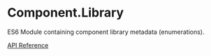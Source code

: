 # Component.Library

ES6 Module containing component library metadata (enumerations).

[API Reference](https://flippiecoetser.github.io/Component.Library/)
